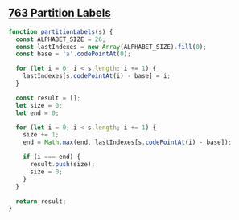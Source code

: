 ## [763 Partition Labels](https://leetcode.com/problems/partition-labels/description/)

<!-- notecardId: 1746995617109 -->

```js
function partitionLabels(s) {
  const ALPHABET_SIZE = 26;
  const lastIndexes = new Array(ALPHABET_SIZE).fill(0);
  const base = 'a'.codePointAt(0);

  for (let i = 0; i < s.length; i += 1) {
    lastIndexes[s.codePointAt(i) - base] = i;
  }

  const result = [];
  let size = 0;
  let end = 0;

  for (let i = 0; i < s.length; i += 1) {
    size += 1;
    end = Math.max(end, lastIndexes[s.codePointAt(i) - base]);

    if (i === end) {
      result.push(size);
      size = 0;
    }
  }

  return result;
}
```
